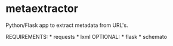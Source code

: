 metaextractor
=============

Python/Flask app to extract metadata from URL's.

REQUIREMENTS:
    * requests
    * lxml
OPTIONAL:
    * flask
    * schemato
